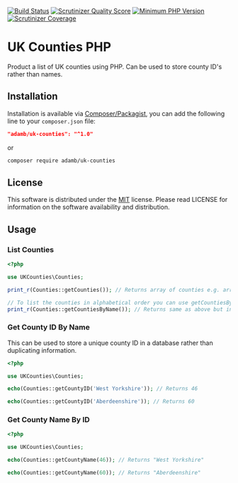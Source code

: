 [![Build Status](https://api.travis-ci.org/AdamB7586/UKCounties.png)](https://api.travis-ci.org/AdamB7586/UKCounties)
[![Scrutinizer Quality Score](https://scrutinizer-ci.com/g/AdamB7586/UK_Counties/badges/quality-score.png?b=master)](https://scrutinizer-ci.com/g/AdamB7586/UK_Counties/)
[![Minimum PHP Version](https://img.shields.io/badge/php-%3E%3D%205.3-8892BF.svg?style=flat-circle)](https://php.net/)
[![Scrutinizer Coverage](https://scrutinizer-ci.com/g/AdamB7586/UK_Counties/badges/coverage.png?b=master)](https://scrutinizer-ci.com/g/AdamB7586/UK_Counties/)

# UK Counties PHP

Product a list of UK counties using PHP. Can be used to store county ID's rather than names.

## Installation

Installation is available via [Composer/Packagist](https://packagist.org/packages/adamb/database), you can add the following line to your `composer.json` file:

```json
"adamb/uk-counties": "^1.0"
```

or

```sh
composer require adamb/uk-counties
```

## License

This software is distributed under the [MIT](https://github.com/AdamB7586/pdo-dbal/blob/master/LICENSE) license. Please read LICENSE for information on the
software availability and distribution.

## Usage

### List Counties
```php
<?php

use UKCounties\Counties;

print_r(Counties::getCounties()); // Returns array of counties e.g. array(1 => 'Bedfordshire', 2 => 'Berkshire', 3 => 'Bristol', etc, etc, etc)

// To list the counties in alphabetical order you can use getCountiesByName() instead of getCounties()
print_r(Counties::getCountiesByName()); // Returns same as above but in alphabetical order

```

### Get County ID By Name
This can be used to store a unique county ID in a database rather than duplicating information.
```php
<?php

use UKCounties\Counties;

echo(Counties::getCountyID('West Yorkshire')); // Returns 46

echo(Counties::getCountyID('Aberdeenshire')); // Returns 60

```

### Get County Name By ID
```php
<?php

use UKCounties\Counties;

echo(Counties::getCountyName(46)); // Returns "West Yorkshire"

echo(Counties::getCountyName(60)); // Returns "Aberdeenshire"

```